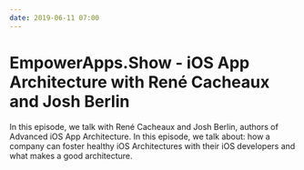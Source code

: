 ```yaml
---
date: 2019-06-11 07:00
---
```

# EmpowerApps.Show - iOS App Architecture with René Cacheaux and Josh Berlin


In this episode, we talk with René Cacheaux and Josh Berlin, authors of Advanced iOS App Architecture. In this episode, we talk about: how a company can foster healthy iOS Architectures with their iOS developers and what makes a good architecture.